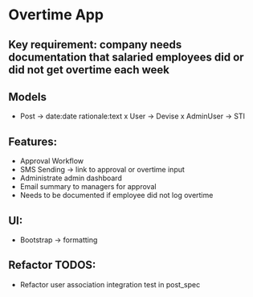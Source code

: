 # Overtime App

## Key requirement: company needs documentation that salaried employees did or did not get overtime each week

## Models

- Post -> date:date rationale:text
  x User -> Devise
  x AdminUser -> STI

## Features:

- Approval Workflow
- SMS Sending -> link to approval or overtime input
- Administrate admin dashboard
- Email summary to managers for approval
- Needs to be documented if employee did not log overtime

## UI:

- Bootstrap -> formatting

## Refactor TODOS:

- Refactor user association integration test in post_spec

